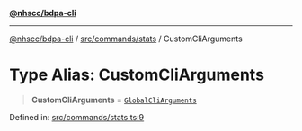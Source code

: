 [**@nhscc/bdpa-cli**](../../../../README.md)

***

[@nhscc/bdpa-cli](../../../../README.md) / [src/commands/stats](../README.md) / CustomCliArguments

# Type Alias: CustomCliArguments

> **CustomCliArguments** = [`GlobalCliArguments`](../../../configure/type-aliases/GlobalCliArguments.md)

Defined in: [src/commands/stats.ts:9](https://github.com/nhscc/bdpa-cli/blob/8ad58c8c8508bf539936ccdd28c6f77ce4493fea/src/commands/stats.ts#L9)
